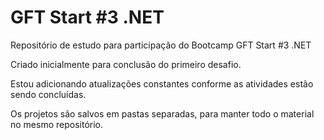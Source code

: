 # GFT Start #3 .NET
Repositório de estudo para participação do Bootcamp GFT Start #3 .NET

Criado inicialmente para conclusão do primeiro desafio.

Estou adicionando atualizações constantes conforme as atividades estão sendo concluídas.

Os projetos são salvos em pastas separadas, para manter todo o material no mesmo repositório.

